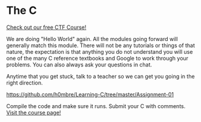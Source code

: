 # The C

[Check out our free CTF Course!](https://academy.hoppersroppers.org/mod/page/view.php?id=989)

We are doing "Hello World" again. All the modules going forward will generally match this module. There will not be any tutorials or things of that nature, the expectation is that anything you do not understand you will use one of the many C reference textbooks and Google to work through your problems. You can also always ask your questions in chat. 

Anytime that you get stuck, talk to a teacher so we can get you going in the right direction. 

<https://github.com/h0mbre/Learning-C/tree/master/Assignment-01>

Compile the code and make sure it runs. Submit your C with comments.
[Visit the course page!](https://academy.hoppersroppers.org/mod/assign/view.php?id=989)

